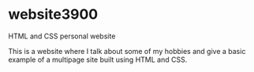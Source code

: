 # website3900
HTML and CSS personal website

This is a website where I talk about some of my hobbies and give a basic example of a multipage site built using HTML and CSS.

